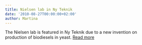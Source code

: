 ```yaml
---
title: Nielsen lab in Ny Teknik
date: '2010-08-27T00:00:00+02:00'
author: Martina
---
```

The Nielsen lab is featured in Ny Teknik due to a new invention on production of biodiesels in yeast. [Read more](https://www.nyteknik.se/innovation/har-blir-jastsvamp-en-biodieselfabrik-6425147)
